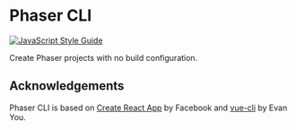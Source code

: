 # Phaser CLI

[![JavaScript Style Guide](https://cdn.rawgit.com/standard/standard/master/badge.svg)](https://github.com/standard/standard)

Create Phaser projects with no build configuration.

## Acknowledgements

Phaser CLI is based on [Create React App][1] by Facebook and [vue-cli][2] by
Evan You.

[1]: https://github.com/facebook/create-react-app
[2]: https://github.com/vuejs/vue-cli

